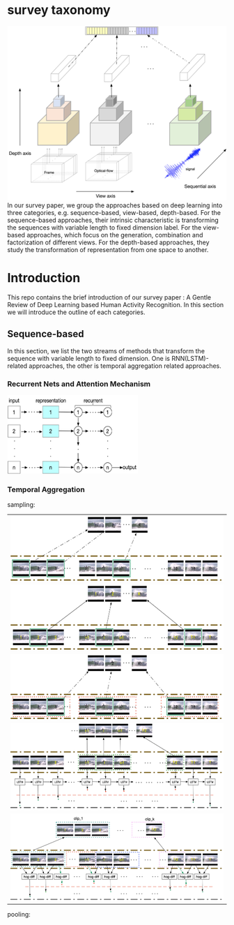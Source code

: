 # survey taxonomy
<img src="https://github.com/Ontheway361/Human-Activity-Recognition/blob/master/assets/taxonomy.jpg" width="600" height="400" alt="首页"/>
In our survey paper, we group the approaches based on deep learning into three categories, e.g. sequence-based, view-based, depth-based. For the sequence-based approaches, their intrinsic characteristic is transforming the sequences with variable length to fixed dimension label. For the view-based approaches, which focus on the generation, combination and factorization of different views. For the depth-based approaches, they study the transformation of representation from one space to another.

# Introduction
This repo contains the brief introduction of our survey paper : A Gentle Review of Deep Learning based Human Activity Recognition. In this section we will introduce the outline of each categories.

## Sequence-based
In this section, we list the two streams of methods that transform the sequence with variable length to fixed dimension. One is RNN(LSTM)-related approaches, the other is temporal aggregation related approaches.

### Recurrent Nets and Attention Mechanism
<img src="assets/sequential/fig7-rnn.jpg" width="300" height="180" alt="首页"/>

### Temporal Aggregation
sampling:
<table style="border:0px">
   <tr>
       <td><img src="assets/sequential/fig8a-random.jpg" width="600" height="150" frame=void rules=none></td>
   <tr>
       <td><img src="assets/sequential/fig8b-uniform.jpg" width="600" height="150" frame=void rules=none></td>
   <tr>
       <td><img src="assets/sequential/fig8c-segment.jpg" width="600" height="150" frame=void rules=none></td>
   <tr>
       <td><img src="assets/sequential/fig8d-adaptive.jpg" width="600" height="200" frame=void rules=none></td>
   <tr>
       <td><img src="assets/sequential/fig8e-shot_based.jpg" width="600" height="200" frame=void rules=none></td>


</table>

pooling:
<!-- <table style="border:0px">
   <tr>
       <td><img src="assets/demo1.gif" frame=void rules=none></td>
       <td><img src="assets/demo2.gif" frame=void rules=none></td>
   </tr>
</table> -->
